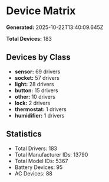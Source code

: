 # Device Matrix

**Generated:** 2025-10-22T13:40:09.645Z

**Total Devices:** 183

## Devices by Class

- **sensor:** 69 drivers
- **socket:** 57 drivers
- **light:** 28 drivers
- **button:** 15 drivers
- **other:** 10 drivers
- **lock:** 2 drivers
- **thermostat:** 1 drivers
- **humidifier:** 1 drivers

## Statistics

- Total Drivers: 183
- Total Manufacturer IDs: 13790
- Total Model IDs: 5367
- Battery Devices: 95
- AC Devices: 88
